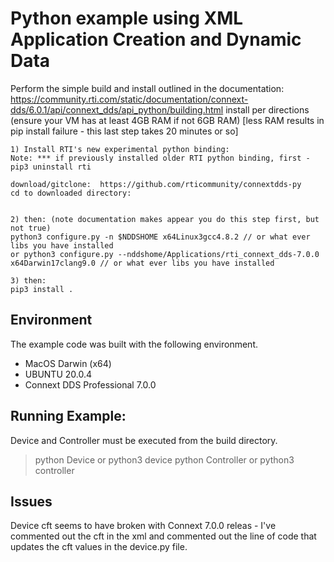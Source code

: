# Python example using XML Application Creation and Dynamic Data

Perform the simple build and install outlined in the documentation:
     https://community.rti.com/static/documentation/connext-dds/6.0.1/api/connext_dds/api_python/building.html
    install per directions (ensure your VM has at least 4GB RAM if not 6GB RAM)
    [less RAM results in pip install failure - this last step takes 20 minutes or so]


    1) Install RTI's new experimental python binding:
    Note: *** if previously installed older RTI python binding, first - pip3 uninstall rti

    download/gitclone:  https://github.com/rticommunity/connextdds-py
    cd to downloaded directory:


    2) then: (note documentation makes appear you do this step first, but not true)
    python3 configure.py -n $NDDSHOME x64Linux3gcc4.8.2 // or what ever libs you have installed
    or python3 configure.py --nddshome/Applications/rti_connext_dds-7.0.0 x64Darwin17clang9.0 // or what ever libs you have installed

    3) then:
    pip3 install . 

## Environment
The example code was built with the following environment.

* MacOS Darwin (x64)
* UBUNTU 20.0.4
* Connext DDS Professional 7.0.0

## Running Example:
Device and Controller must be executed from the build directory.
> python Device or python3 device
> python Controller or python3 controller

## Issues
Device cft seems to have broken with Connext 7.0.0 releas -  I've commented out the cft in the xml and commented out the line of code that updates the cft values in the device.py file.





